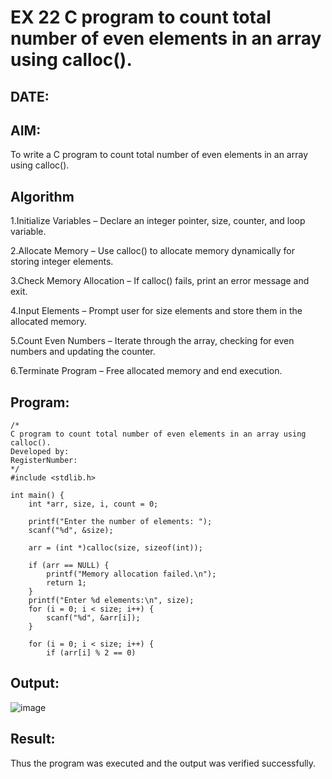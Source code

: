 # EX 22 C program to count total number of even elements in an array using calloc().
## DATE:
## AIM:
To write a C program to count total number of even elements in an array using calloc().

## Algorithm
1.Initialize Variables – Declare an integer pointer, size, counter, and loop variable.

2.Allocate Memory – Use calloc() to allocate memory dynamically for storing integer elements.

3.Check Memory Allocation – If calloc() fails, print an error message and exit.

4.Input Elements – Prompt user for size elements and store them in the allocated memory.

5.Count Even Numbers – Iterate through the array, checking for even numbers and updating the counter.

6.Terminate Program – Free allocated memory and end execution.   

## Program:
```
/*
C program to count total number of even elements in an array using calloc().
Developed by: 
RegisterNumber:  
*/
#include <stdlib.h>

int main() {
    int *arr, size, i, count = 0;

    printf("Enter the number of elements: ");
    scanf("%d", &size);

    arr = (int *)calloc(size, sizeof(int));

    if (arr == NULL) {
        printf("Memory allocation failed.\n");
        return 1;
    }
    printf("Enter %d elements:\n", size);
    for (i = 0; i < size; i++) {
        scanf("%d", &arr[i]);
    }

    for (i = 0; i < size; i++) {
        if (arr[i] % 2 == 0)
```

## Output:
![image](https://github.com/user-attachments/assets/3388309e-afbc-4a3b-b60d-6b7507968dcf)



## Result:
Thus the program was executed and the output was verified successfully.
